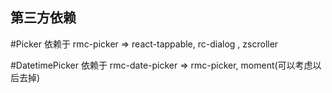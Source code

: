 ## 第三方依赖

#Picker
依赖于 rmc-picker =>  react-tappable, rc-dialog , zscroller

#DatetimePicker
依赖于 rmc-date-picker => rmc-picker, moment(可以考虑以后去掉)